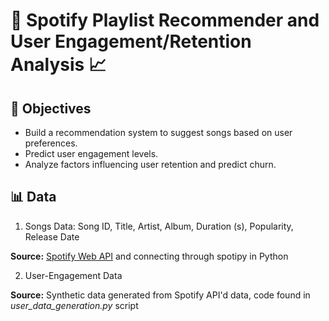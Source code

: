 # 🎵 Spotify Playlist Recommender and User Engagement/Retention Analysis 📈

## 🎯 Objectives
- Build a recommendation system to suggest songs based on user preferences.
- Predict user engagement levels.
- Analyze factors influencing user retention and predict churn.

## 📊 Data
1. Songs Data: Song ID, Title, Artist, Album, Duration (s), Popularity, Release Date

<b> Source:</b> [Spotify Web API](https://developer.spotify.com/documentation/web-api) and connecting through spotipy in Python

2. User-Engagement Data

<b> Source:</b> Synthetic data generated from Spotify API'd data, code found in *user_data_generation.py* script
